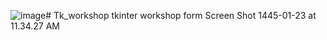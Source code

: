 ![image](https://github.com/hasnain59/Tk_workshop/assets/51971584/a6f268fb-aeeb-4ecb-b85b-f4ebc389c2f7)# Tk_workshop
tkinter workshop form 
Screen Shot 1445-01-23 at 11.34.27 AM
